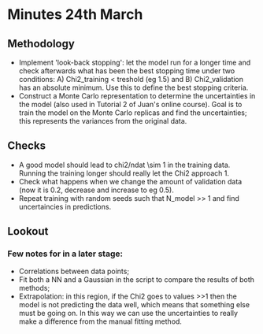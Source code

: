# Minutes 24th March

## Methodology

- Implement 'look-back stopping': let the model run for a longer time and check afterwards what has been the best stopping time under two conditions: A) Chi2_training < treshold (eg 1.5) and B) Chi2_validation has an absolute minimum. Use this to define the best stopping criteria. 
- Construct a Monte Carlo representation to determine the uncertainties in the model (also used in Tutorial 2 of Juan's online course). Goal is to train the model on the Monte Carlo replicas and find the uncertainties; this represents the variances from the original data. 


## Checks

- A good model should lead to chi2/ndat \sim 1 in the training data. Running the training longer should really let the Chi2 approach 1.
- Check what happens when we change the amount of validation data (now it is 0.2, decrease and increase to eg 0.5).
- Repeat training with random seeds such that N_model >> 1 and find uncertaincies in predictions.

## Lookout

### Few notes for in a later stage: 
- Correlations between data points;
- Fit both a NN and a Gaussian in the script to compare the results of both methods;
- Extrapolation: in this region, if the Chi2 goes to values >>1 then the model is not predicting the data well, which means that something else must be going on. In this way we can use the uncertainties to really make a difference from the manual fitting method.
